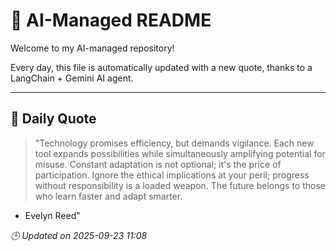# 🧠 AI-Managed README

Welcome to my AI-managed repository!

Every day, this file is automatically updated with a new quote, thanks to a LangChain + Gemini AI agent.

---

## 📅 Daily Quote

> "Technology promises efficiency, but demands vigilance. Each new tool expands possibilities while simultaneously amplifying potential for misuse. Constant adaptation is not optional; it's the price of participation. Ignore the ethical implications at your peril; progress without responsibility is a loaded weapon. The future belongs to those who learn faster and adapt smarter.
- Evelyn Reed"

*🕒 Updated on 2025-09-23 11:08*
